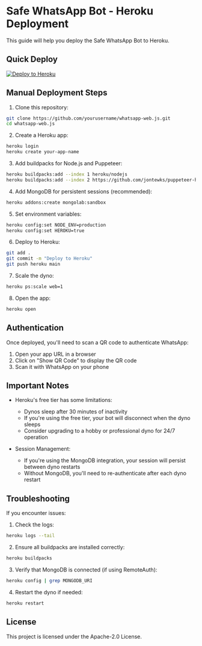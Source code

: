 # Safe WhatsApp Bot - Heroku Deployment

This guide will help you deploy the Safe WhatsApp Bot to Heroku.

## Quick Deploy

[![Deploy to Heroku](https://www.herokucdn.com/deploy/button.svg)](https://heroku.com/deploy)

## Manual Deployment Steps

1. Clone this repository:
```bash
git clone https://github.com/yourusername/whatsapp-web.js.git
cd whatsapp-web.js
```

2. Create a Heroku app:
```bash
heroku login
heroku create your-app-name
```

3. Add buildpacks for Node.js and Puppeteer:
```bash
heroku buildpacks:add --index 1 heroku/nodejs
heroku buildpacks:add --index 2 https://github.com/jontewks/puppeteer-heroku-buildpack
```

4. Add MongoDB for persistent sessions (recommended):
```bash
heroku addons:create mongolab:sandbox
```

5. Set environment variables:
```bash
heroku config:set NODE_ENV=production
heroku config:set HEROKU=true
```

6. Deploy to Heroku:
```bash
git add .
git commit -m "Deploy to Heroku"
git push heroku main
```

7. Scale the dyno:
```bash
heroku ps:scale web=1
```

8. Open the app:
```bash
heroku open
```

## Authentication

Once deployed, you'll need to scan a QR code to authenticate WhatsApp:

1. Open your app URL in a browser
2. Click on "Show QR Code" to display the QR code
3. Scan it with WhatsApp on your phone

## Important Notes

- Heroku's free tier has some limitations:
  - Dynos sleep after 30 minutes of inactivity
  - If you're using the free tier, your bot will disconnect when the dyno sleeps
  - Consider upgrading to a hobby or professional dyno for 24/7 operation
  
- Session Management:
  - If you're using the MongoDB integration, your session will persist between dyno restarts
  - Without MongoDB, you'll need to re-authenticate after each dyno restart

## Troubleshooting

If you encounter issues:

1. Check the logs:
```bash
heroku logs --tail
```

2. Ensure all buildpacks are installed correctly:
```bash
heroku buildpacks
```

3. Verify that MongoDB is connected (if using RemoteAuth):
```bash
heroku config | grep MONGODB_URI
```

4. Restart the dyno if needed:
```bash
heroku restart
```

## License

This project is licensed under the Apache-2.0 License.
